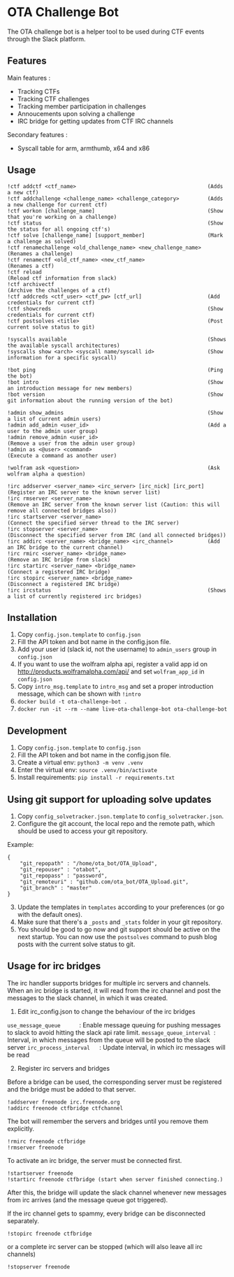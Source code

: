 # OTA Challenge Bot

The OTA challenge bot is a helper tool to be used during CTF events
through the Slack platform.

## Features

Main features :
- Tracking CTFs
- Tracking CTF challenges
- Tracking member participation in challenges
- Annoucements upon solving a challenge
- IRC bridge for getting updates from CTF IRC channels

Secondary features :
- Syscall table for arm, armthumb, x64 and x86

## Usage

```
!ctf addctf <ctf_name>                                          (Adds a new ctf)
!ctf addchallenge <challenge_name> <challenge_category>         (Adds a new challenge for current ctf)
!ctf workon [challenge_name]                                    (Show that you're working on a challenge)
!ctf status                                                     (Show the status for all ongoing ctf's)
!ctf solve [challenge_name] [support_member]                    (Mark a challenge as solved)
!ctf renamechallenge <old_challenge_name> <new_challenge_name>  (Renames a challenge)
!ctf renamectf <old_ctf_name> <new_ctf_name>                    (Renames a ctf)
!ctf reload                                                     (Reload ctf information from slack)
!ctf archivectf                                                 (Archive the challenges of a ctf)
!ctf addcreds <ctf_user> <ctf_pw> [ctf_url]                     (Add credentials for current ctf)
!ctf showcreds                                                  (Show credentials for current ctf)
!ctf postsolves <title>                                         (Post current solve status to git)

!syscalls available                                             (Shows the available syscall architectures)
!syscalls show <arch> <syscall name/syscall id>                 (Show information for a specific syscall)

!bot ping                                                       (Ping the bot)
!bot intro                                                      (Show an introduction message for new members)
!bot version                                                    (Show git information about the running version of the bot)

!admin show_admins                                              (Show a list of current admin users)
!admin add_admin <user_id>                                      (Add a user to the admin user group)
!admin remove_admin <user_id>                                   (Remove a user from the admin user group)
!admin as <@user> <command>                                     (Execute a command as another user)

!wolfram ask <question>                                         (Ask wolfram alpha a question)

!irc addserver <server_name> <irc_server> [irc_nick] [irc_port] (Register an IRC server to the known server list)
!irc rmserver <server_name>                                     (Remove an IRC server from the known server list (Caution: this will remove all connected bridges also))
!irc startserver <server_name>                                  (Connect the specified server thread to the IRC server)
!irc stopserver <server_name>                                   (Disconnect the specified server from IRC (and all connected bridges))
!irc addirc <server_name> <bridge_name> <irc_channel>           (Add an IRC bridge to the current channel)
!irc rmirc <server_name> <bridge_name>                          (Remove an IRC bridge from slack)
!irc startirc <server_name> <bridge_name>                       (Connect a registered IRC bridge)
!irc stopirc <server_name> <bridge_name>                        (Disconnect a registered IRC bridge)
!irc ircstatus                                                  (Shows a list of currently registered irc bridges)
```


## Installation

1. Copy `config.json.template` to `config.json`
2. Fill the API token and bot name in the config.json file.
3. Add your user id (slack id, not the username) to `admin_users` group in `config.json`
4. If you want to use the wolfram alpha api, register a valid app id on http://products.wolframalpha.com/api/ and set `wolfram_app_id` in `config.json`
5. Copy `intro_msg.template` to `intro_msg` and set a proper introduction message, which can be shown with `!intro`
6. `docker build -t ota-challenge-bot .`
7. `docker run -it --rm --name live-ota-challenge-bot ota-challenge-bot`


## Development

1. Copy `config.json.template` to `config.json`
2. Fill the API token and bot name in the config.json file.
3. Create a virtual env: `python3 -m venv .venv`
4. Enter the virtual env: `source .venv/bin/activate`
5. Install requirements: `pip install -r requirements.txt`


## Using git support for uploading solve updates

1. Copy `config_solvetracker.json.template` to `config_solvetracker.json`.
2. Configure the git account, the local repo and the remote path, which should be used to access your git repository.

Example:
```
{
    "git_repopath" : "/home/ota_bot/OTA_Upload",
    "git_repouser" : "otabot",
    "git_repopass" : "password",
    "git_remoteuri" : "github.com/ota_bot/OTA_Upload.git",
    "git_branch" : "master"
}
```

3. Update the templates in `templates` according to your preferences (or go with the default ones).
4. Make sure that there's a `_posts` and `_stats` folder in your git repository.
4. You should be good to go now and git support should be active on the next startup. You can now use the `postsolves` command to push blog posts with the current solve status to git.


## Usage for irc bridges

The irc handler supports bridges for multiple irc servers and channels. When an irc bridge is started, it will read
from the irc channel and post the messages to the slack channel, in which it was created.

1. Edit irc_config.json to change the behaviour of the irc bridges

`use_message_queue      `: Enable message queuing for pushing messages to slack to avoid hitting the slack api rate limit.
`message_queue_interval `: Interval, in which messages from the queue will be posted to the slack server
`irc_process_interval   `: Update interval, in which irc messages will be read

2. Register irc servers and bridges

Before a bridge can be used, the corresponding server must be registered and the bridge must be added to that server.

```
!addserver freenode irc.freenode.org
!addirc freenode ctfbridge ctfchannel
```

The bot will remember the servers and bridges until you remove them explicitly.

```
!rmirc freenode ctfbridge
!rmserver freenode
```

To activate an irc bridge, the server must be connected first.

```
!startserver freenode
!startirc freenode ctfbridge (start when server finished connecting.)
```

After this, the bridge will update the slack channel whenever new messages from irc arrives (and the message queue got
triggered).

If the irc channel gets to spammy, every bridge can be disconnected separately.

```
!stopirc freenode ctfbridge
```

or a complete irc server can be stopped (which will also leave all irc channels)

```
!stopserver freenode
```
